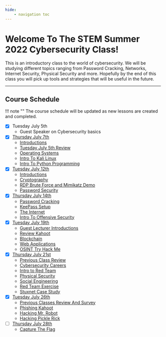 ```yaml
---
hide:
    - navigation toc
---
```


# Welcome To The STEM Summer 2022 Cybersecurity Class!

This is an introductory class to the world of cybersecurity. We will be studying
different topics ranging from Password Cracking, Networks, Internet Security, 
Physical Security and more. Hopefully by the end of this class you will pick up
tools and strategies that will be useful in the future. 

---

## Course Schedule

!!! note ""
    The course schedule will be updated as new lessons are created and completed.

- [x] Tuesday July 5th
    - Guest Speaker on Cybersecurity basics
- [x] [Thursday July 7th](summer2022/07-07-22.md) 
    - [Introductions](summer2022/07-07-22.md#introductions)
    - [Tuesday July 5th Review](summer2022/07-07-22.md#tuesday-july-5th-review)
    - [Operating Systems](summer2022/07-07-22.md#operating-systems)
    - [Intro To Kali Linux](summer2022/07-07-22.md#intro-to-kali-linux)
    - [Intro To Python Programming](summer2022/07-07-22.md#intro-to-python-programming)
- [x] [Tuesday July 12th](summer2022/07-12-22.md)
    - [Introductions](summer2022/07-12-22.md#introductions)
    - [Cryptography](summer2022/07-12-22.md#cryptography)
    - [RDP Brute Force and Mimikatz Demo](summer2022/07-12-22.md#rdp-brute-force-and-mimikatz-demo)
    - [Password Security](summer2022/07-12-22.md#password-security)
- [x] [Thursday July 14th](summer2022/07-14-22.md)
    - [Password Cracking](summer2022/07-14-22.md#password-cracking)
    - [KeePass Setup](summer2022/07-14-22.md#keepass-setup)
    - [The Internet](summer2022/07-14-22.md#the-internet) 
    - [Intro To Offensive Security](summer2022/07-14-22.md#intro-to-offensive-security)
- [x] [Tuesday July 19th](summer2022/07-19-22.md)
    - [Guest Lecturer Introductions](summer2022/07-19-22.md#guest-lecturer-introductions)
    - [Review Kahoot](summer2022/07-19-22.md#review-kahoot)
    - [Blockchain](summer2022/07-19-22.md#blockchain)
    - [Web Applications](summer2022/07-19-22.md#web-applications)
    - [OSINT Try Hack Me](summer2022/07-19-22.md#osint-try-hack-me)
- [x] [Thursday July 21st](summer2022/07-21-22.md)
    - [Previous Class Review](summer2022/07-21-22.md#previous-class-review)
    - [Cybersecurity Careers](summer2022/07-21-22.md#cybersecurity-careers)
    - [Intro to Red Team](summer2022/07-21-22.md#intro-to-red-team)
    - [Physical Security](summer2022/07-21-22.md#physical-security)
    - [Social Engineering](summer2022/07-21-22.md#social-engineering)
    - [Red Team Exercise](summer2022/07-21-22.md#red-team-exercise)
    - [Stuxnet Case Study](summer2022/07-21-22.md#stuxnet-case-study)
- [x] [Tuesday July 26th](summer2022/07-26-22.md)
    - [Previous Classes Review And Survey](summer2022/07-26-22.md#previous-classes-review-and-survey)
    - [Phishing Kahoot](summer2022/07-26-22.md#phishing-kahoot) 
    - [Hacking Mr. Robot](summer2022/07-26-22.md#hacking-mr-robot)
    - [Hacking Pickle Rick](summer2022/07-26-22.md#hacking-pickle-rick)
- [ ] [Thursday July 28th](summer2022/07-28-22.md)
    - [Capture The Flag](summer2022/07-28-22.md#capture-the-flag)
